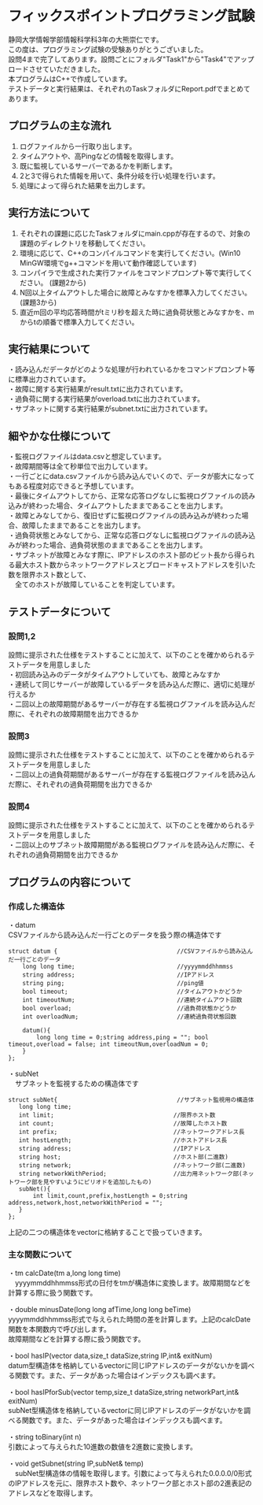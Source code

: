 # フィックスポイントプログラミング試験
静岡大学情報学部情報科学科3年の大熊崇仁です。  
この度は、プログラミング試験の受験ありがとうございました。  
設問4まで完了してあります。設問ごとにフォルダ"Task1"から"Task4"でアップロードさせていただきました。  
本プログラムはC++で作成しています。  
テストデータと実行結果は、それぞれのTaskフォルダにReport.pdfでまとめてあります。  

## プログラムの主な流れ
1. ログファイルから一行取り出します。
2. タイムアウトや、高Pingなどの情報を取得します。
3. 既に監視しているサーバーであるかを判断します。
4. 2と3で得られた情報を用いて、条件分岐を行い処理を行います。
5. 処理によって得られた結果を出力します。

## 実行方法について
1. それぞれの課題に応じたTaskフォルダにmain.cppが存在するので、対象の課題のディレクトリを移動してください。
2. 環境に応じて、C++のコンパイルコマンドを実行してください。(Win10 MinGW環境でg++コマンドを用いて動作確認しています)
3. コンパイラで生成された実行ファイルをコマンドプロンプト等で実行してください。
(課題2から)
5. N回以上タイムアウトした場合に故障とみなすかを標準入力してください。
(課題3から)
6. 直近m回の平均応答時間がtミリ秒を超えた時に過負荷状態とみなすかを、mからtの順番で標準入力してください。

## 実行結果について
・読み込んだデータがどのような処理が行われているかをコマンドプロンプト等に標準出力されています。  
・故障に関する実行結果がresult.txtに出力されています。  
・過負荷に関する実行結果がoverload.txtに出力されています。  
・サブネットに関する実行結果がsubnet.txtに出力されています。  

## 細やかな仕様について
・監視ログファイルはdata.csvと想定しています。  
・故障期間等は全て秒単位で出力しています。  
・一行ごとにdata.csvファイルから読み込んでいくので、データが膨大になってもある程度対応できると予想しています。  
・最後にタイムアウトしてから、正常な応答ログなしに監視ログファイルの読み込みが終わった場合、タイムアウトしたままであることを出力します。  
・故障とみなしてから、復旧せずに監視ログファイルの読み込みが終わった場合、故障したままであることを出力します。  
・過負荷状態とみなしてから、正常な応答ログなしに監視ログファイルの読み込みが終わった場合、過負荷状態のままであることを出力します。  
・サブネットが故障とみなす際に、IPアドレスのホスト部のビット長から得られる最大ホスト数からネットワークアドレスとブロードキャストアドレスを引いた数を限界ホスト数として、  
　全てのホストが故障していることを判定しています。  
 
 ## テストデータについて
 ### 設問1,2
 設問に提示された仕様をテストすることに加えて、以下のことを確かめられるテストデータを用意しました  
・初回読み込みのデータがタイムアウトしていても、故障とみなすか  
・連続して同じサーバーが故障しているデータを読み込んだ際に、適切に処理が行えるか  
・二回以上の故障期間があるサーバーが存在する監視ログファイルを読み込んだ際に、それぞれの故障期間を出力できるか  

 ### 設問3
 設問に提示された仕様をテストすることに加えて、以下のことを確かめられるテストデータを用意しました  
 ・二回以上の過負荷期間があるサーバーが存在する監視ログファイルを読み込んだ際に、それぞれの過負荷期間を出力できるか  

 ### 設問4
 設問に提示された仕様をテストすることに加えて、以下のことを確かめられるテストデータを用意しました  
 ・二回以上のサブネット故障期間がある監視ログファイルを読み込んだ際に、それぞれの過負荷期間を出力できるか  

 ## プログラムの内容について
 ### 作成した構造体
 ・datum  
  CSVファイルから読み込んだ一行ごとのデータを扱う際の構造体です  
```
struct datum {                                  //CSVファイルから読み込んだ一行ごとのデータ
    long long time;                             //yyyymmddhhmmss
    string address;                             //IPアドレス
    string ping;                                //ping値
    bool timeout;                               //タイムアウトかどうか
    int timeoutNum;                             //連続タイムアウト回数
    bool overload;                              //過負荷状態かどうか
    int overloadNum;                            //連続過負荷状態回数

    datum(){
        long long time = 0;string address,ping = ""; bool timeout,overload = false; int timeoutNum,overloadNum = 0;
    }
};
```
・subNet  
　サブネットを監視するための構造体です  
 ```
 struct subNet{                                  //サブネット監視用の構造体
    long long time;
    int limit;                                  //限界ホスト数
    int count;                                  //故障したホスト数
    int prefix;                                 //ネットワークアドレス長
    int hostLength;                             //ホストアドレス長
    string address;                             //IPアドレス
    string host;                                //ホスト部(二進数)
    string network;                             //ネットワーク部(二進数)
    string networkWithPeriod;                   //出力用ネットワーク部(ネットワーク部を見やすいようにピリオドを追加したもの)
    subNet(){
        int limit,count,prefix,hostLength = 0;string address,network,host,networkWithPeriod = "";
    }
};
```
上記の二つの構造体をvectorに格納することで扱っていきます。  

### 主な関数について  
・tm calcDate(tm a,long long time)  
　yyyymmddhhmmss形式の日付をtmが構造体に変換します。故障期間などを計算する際に扱う関数です。  
 
・double minusDate(long long afTime,long long beTime)  
  yyyymmddhhmmss形式で与えられた時間の差を計算します。上記のcalcDate関数を本関数内で呼び出します。  
  故障期間などを計算する際に扱う関数です。  
  
・bool hasIP(vector<datum> data,size_t dataSize,string IP,int& exitNum)  
  datum型構造体を格納しているvectorに同じIPアドレスのデータがないかを調べる関数です。また、データがあった場合はインデックスも調べます。  
  
・bool hasIPforSub(vector<subNet> temp,size_t dataSize,string networkPart,int& exitNum)  
  subNet型構造体を格納しているvectorに同じIPアドレスのデータがないかを調べる関数です。また、データがあった場合はインデックスも調べます。  
  
・string toBinary(int n)  
  引数によって与えられた10進数の数値を2進数に変換します。  
  
・void getSubnet(string IP,subNet& temp)  
　subNet型構造体の情報を取得します。引数によって与えられた0.0.0.0/0形式のIPアドレスを元に、限界ホスト数や、ネットワーク部とホスト部の2進表記のアドレスなどを取得します。  
 
